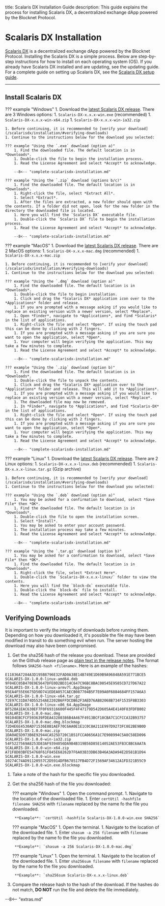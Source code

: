 title: Scalaris DX Installation Guide
description: This guide explains the process for installing Scalaris DX, a decentralized exchange dApp powered by the Blocknet Protocol.

# Scalaris DX Installation
[Scalaris DX](/scalarisdx/introduction) is a decentralized exchange dApp powered by the Blocknet Protocol. Installing the Scalaris DX is a simple process. Below are step-by-step instructions for how to install on each operating system (OS). If you already have Scalaris DX installed and are updating, see the updating guide. For a complete guide on setting up Scalaris DX, see the [Scalaris DX setup guide](/scalarisdx/setup).

---

## Install Scalaris DX


??? example "Windows"
	1. Download the [latest Scalaris DX release](https://github.com/scalaris-project/scalaris-dx/releases/). There are 3 Windows options:
		1. `Scalaris-DX-x.x.x-win.exe` (recommended)
		1. `Scalaris-DX-x.x.x-win-x64.zip`
		1. `Scalaris-DX-x.x.x-win-ia32.zip`

	1. Before continuing, it is recommended to [verify your download](/scalarisdx/installation/#verifying-downloads) 
	1. Continue to the instructions below for the download you selected:

	??? example "Using the `.exe` download (option a)"
		1. Find the downloaded file. The default location is in *Downloads*.
		1. Double-click the file to begin the installation process.
		1. Read the License Agreement and select *Accept* to acknowledge.

		--8<-- "complete-scalarisdx-installation.md"

	??? example "Using the `.zip` download (options b/c)"
		1. Find the downloaded file. The default location is in *Downloads*.
		1. Right-click the file, select *Extract All*.
		1. Select *Extract*.
		1. After the files are extracted, a new folder should open with the contents. If a folder did not open, look for the new folder in the directory the downloaded file is located.
		1. Here you will find the `Scalaris DX` executable file.
		1. Double-click the `Scalaris DX` file to begin the installation process.
		1. Read the License Agreement and select *Accept* to acknowledge.

		--8<-- "complete-scalarisdx-installation.md"


??? example "MacOS"
	1. Download the [latest Scalaris DX release](https://github.com/scalaris-project/scalaris-dx/releases/). There are 2 MacOS options:
		1. `Scalaris-DX-x.x.x-mac.dmg` (recommended)
		1. `Scalaris-DX-x.x.x-mac.zip`

	1. Before continuing, it is recommended to [verify your download](/scalarisdx/installation/#verifying-downloads) 
	1. Continue to the instructions below for the download you selected:

	??? example "Using the `.dmg` download (option a)"
		1. Find the downloaded file. The default location is in *Downloads*.
		1. Double-click the file to begin installation.
		1. Click and drag the *Scalaris DX* application icon over to the *Applications* folder and release.
		1. If you are prompted with a message asking if you would like to replace an existing version with a newer version, select *Replace*.
		1. Open *Finder*, navigate to *Applications*, and find *Scalaris* in the list of applications.
		1. Right-click the file and select *Open*. If using the touch pad this can be done by clicking with 2 fingers.
		1. If you are prompted with a message asking if you are sure you want to open the application, select *Open*.
		1. Your computer will begin verifying the application. This may take a few minutes to complete.
		1. Read the License Agreement and select *Accept* to acknowledge.

		--8<-- "complete-scalarisdx-installation.md"

	??? example "Using the `.zip` download (option b)"
		1. Find the downloaded file. The default location is in *Downloads*.
		1. Double-click the file to unpack the contents.
		1. Click and drag the *Scalaris DX* application over to the *Applications* folder and release. This will add it to *Applications*.
		1. If you are prompted with a message asking if you would like to replace an existing version with a newer version, select *Replace*.
		1. The downloaded file may now be removed.
		1. In *Finder*, navigate to *Applications*, and find *Scalaris-DX* in the list of applications.
		1. Right-click the file and select *Open*. If using the touch pad this can be done by clicking with 2 fingers.
		1. If you are prompted with a message asking if you are sure you want to open the application, select *Open*.
		1. Your computer will begin verifying the application. This may take a few minutes to complete.
		1. Read the License Agreement and select *Accept* to acknowledge.

		--8<-- "complete-scalarisdx-installation.md"


??? example "Linux"
	1. Download the [latest Scalaris DX release](https://github.com/scalaris-project/scalaris-dx/releases/). There are 2 Linux options:
		1. `Scalaris-DX-x.x.x-linux.deb` (recommended)
		1. `Scalaris-DX-x.x.x-linux.tar.gz` (Gzip archive)

	1. Before continuing, it is recommended to [verify your download](/scalarisdx/installation/#verifying-downloads) 
	1. Continue to the instructions below for the download you selected:

	??? example "Using the `.deb` download (option a)"
		1. You may be asked for a confirmation to download, select *Save File* then *OK*.
		1. Find the downloaded file. The default location is in *Downloads*.
		1. Double-click the file to open the installation screen.
		1. Select *Install*. 
		1. You may be asked to enter your account password.
		1. The installation process may take a few minutes.
		1. Read the License Agreement and select *Accept* to acknowledge.

		--8<-- "complete-scalarisdx-installation.md"

	??? example "Using the `.tar.gz` download (option b)"
		1. You may be asked for a confirmation to download, select *Save File* then *OK*.
		1. Find the downloaded file. The default location is in *Downloads*.
		1. Right-click the file, select *Extract Here*.
		1. Double-click the `Scalaris-DX-x.x.x-linux/` folder to view the contents.
		1. Here you will find the `block-dx` executable file.
		1. Double-click the `block-dx` file to install.
		1. Read the License Agreement and select *Accept* to acknowledge.
		
		--8<-- "complete-scalarisdx-installation.md"

## Verifying Downloads

It is important to verify the integrity of downloads before running them. Depending on how you downloaded it, it's possible the file may have been modified in transit to do something evil when run. The server hosting the download may also have been compromised.

1. Get the sha256 hash of the release you download. These are provided
on the Github release page as
[plain text in the release notes](https://github.com/scalaris-project/scalaris-dx/releases/). The
format follows `SHA256-hash <filename>`. Here is an example of the hashes:
```
E11836A7284A3D195B8796E32FAD0A38E14B749E1D69B9A96848A591E771BCE5  SCALARIS-DX-1.0.0-linux-amd64.deb
9F04EC05B470E9E5647DFE0D2BD314C647C96BC8BAC00545E9585CD727D67A22  SCALARIS-DX-1.0.0-linux-armv7l.AppImage
95EA4F55E6675D50D741EDEA057CAECB087704B5F7E09A0F6884684FF157A6A3  SCALARIS-DX-1.0.0-linux-x64.tar.gz
72E97C31DA74D55254AE2202B6FFDCDB62F3AED76AB82068B734F1535F8B3303  SCALARIS-DX-1.0.0-linux-x86_64.AppImage
BF528A1EAC630EF7F0F69316600F445F4F47179D542D605A4E4140F83FDFB802  SCALARIS-DX-1.0.0-mac.dmg
98104EBCFCF593639FDEA43280386B4A467F4913BCF10CBA7C1CFCCA32B93757  SCALARIS-DX-1.0.0-mac.dmg.blockmap
72D4E6E4530AD71536E8B1AEF70C6AA0E1E1C0C8A211E997D9273FC8E2BE9B0D  SCALARIS-DX-1.0.0-mac.zip
1DA0AE5D973B6E92944CA525D720C1B51FCCA0656A1C7E908994C5A8C58ED096  SCALARIS-DX-1.0.0-win-ia32.zip
54F5227569A8253D83AF9394056DA9B4B319B56D85E14052AE53FB3C8BC6AA7A  SCALARIS-DX-1.0.0-win-x64.zip
A71F8D03BFE54768F61F845E68262D7F6A03B33DB63B46A3ADA94E2D581B1D94  SCALARIS-DX-1.0.0-win.exe
10274C74AD91120557C2D5914DFB678517FB4D72F1569AF34612A1FD321B55C9  SCALARIS-DX-1.0.0-win.exe.blockmap
```
1. Take a note of the hash for the specific file you downloaded.
1. Get the sha256 hash of the file you downloaded:

	??? example "Windows"
		1. Open the command prompt.
		1. Navigate to the location of the downloaded file.
		1. Enter `certUtil -hashfile filename SHA256` with `filename` replaced by the name fo the file you downloaded. 
		
		**Example**: `certUtil -hashfile Scalaris-DX-1.0.0-win.exe SHA256`

	??? example "MacOS"
		1. Open the terminal.
		1. Navigate to the location of the downloaded file.
		1. Enter `shasum -a 256 filename` with `filename` replaced by the name fo the file you downloaded. 
		
		**Example**: `shasum -a 256 Scalaris-DX-1.0.0-mac.dmg`

	??? example "Linux"
		1. Open the terminal.
		1. Navigate to the location of the downloaded file.
		1. Enter `sha256sum filename` with `filename` replaced by the name fo the file you downloaded. 
		
		**Example**: `sha256sum Scalaris-DX-x.x.x-linux.deb`

1. Compare the release hash to the hash of the download. If the hashes do not match, **DO NOT** run the file and delete the file immediately.






<script type="text/javascript">
// read instructions for related links in ../snippets/extras.md
var relatedLinks = [];
</script>

--8<-- "extras.md"





